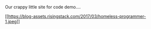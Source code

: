Our crappy little site for code demo....

[[https://blog-assets.risingstack.com/2017/03/homeless-programmer-1.jpeg]]
